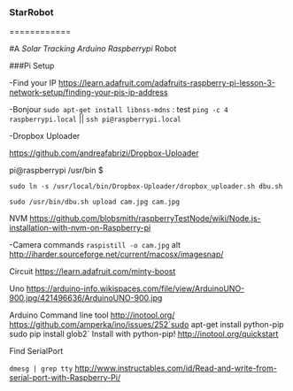 ### StarRobot

============

#A *Solar* *Tracking* *Arduino* *Raspberrypi* Robot

###Pi Setup

-Find your IP https://learn.adafruit.com/adafruits-raspberry-pi-lesson-3-network-setup/finding-your-pis-ip-address

-Bonjour `sudo apt-get install libnss-mdns` : test `ping -c 4 raspberrypi.local` || `ssh pi@raspberrypi.local`

-Dropbox Uploader

https://github.com/andreafabrizi/Dropbox-Uploader

pi@raspberrypi /usr/bin $

`sudo ln -s /usr/local/bin/Dropbox-Uploader/dropbox_uploader.sh dbu.sh`

`sudo /usr/bin/dbu.sh upload cam.jpg cam.jpg`

NVM https://github.com/blobsmith/raspberryTestNode/wiki/Node.js-installation-with-nvm-on-Raspberry-pi

-Camera commands `raspistill -o cam.jpg` alt http://iharder.sourceforge.net/current/macosx/imagesnap/

Circuit https://learn.adafruit.com/minty-boost

Uno https://arduino-info.wikispaces.com/file/view/ArduinoUNO-900.jpg/421496636/ArduinoUNO-900.jpg

Arduino Command line tool http://inotool.org/ https://github.com/amperka/ino/issues/252`sudo apt-get install python-pip sudo pip install glob2\` Install with python-pip! http://inotool.org/quickstart

Find SerialPort

`dmesg | grep tty` http://www.instructables.com/id/Read-and-write-from-serial-port-with-Raspberry-Pi/
